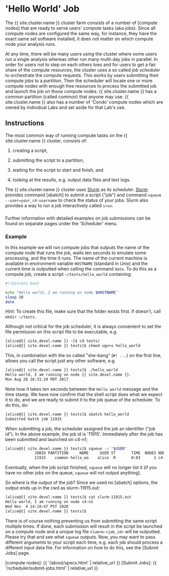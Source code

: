 # 'Hello World' Job

The {{ site.cluster.name }} cluster farm consists of a number of [compute nodes] that are ready to serve users' compute tasks (aka jobs).  Since all compute nodes are configured the same way, for instance, they have the exact same set software installed, it does not matter on which compute node your analysis runs.

At any time, there will be many users using the cluster where some users run a single analysis whereas other run many multi-day jobs in parallel.  In order for users not to step on each others toes and for users to get a fair share of the compute resources, the cluster uses a so called _job scheduler_ to orchestrate the compute requests.  This works by users submitting their compute jobs to a _partition_.  Then the scheduler will locate one or more compute nodes with enough free resources to process the submitted job and launch the job on those compute nodes.  {{ site.cluster.name }} has a common partition (called common) that anyone may use. {{ site.cluster.name }} also has a number of 'Condo' compute nodes which are owned by individual Labs and set aside for that Lab's use.


## Instructions

The most common way of running compute tasks on the {{ site.cluster.name }} cluster, consists of:

1. creating a script,

2. submitting the script to a partition,

3. waiting for the script to start and finish, and

4. looking at the results, e.g. output data files and text logs.

The {{ site.cluster.name }} cluster uses [Slurm] as its scheduler.  [Slurm] provides command  [sbatch] to submit a script ("job") and command `squeue --user=your_c4-username` to check the status of your jobs. Slurm also provides a way to run a job interactively called `srun`.


<div class="alert alert-info" role="alert" style="margin-top: 3ex">
Further information with detailed examples on job submissions can be found on separate pages under the 'Scheduler' menu.
</div>


### Example

In this example we will run compute jobs that outputs the name of the compute node that runs the job, waits ten seconds to emulate some processing, and the time it runs.  The name of the current machine is available in environment variable `HOSTNAME` (standard in Unix) and the current time is outputted when calling the command `date`.  To do this as a compute job, create a script `~/tests/hello_world` containing:

```sh
#!/bin/env bash

echo "Hello world, I am running on node $HOSTNAME"
sleep 10
date
```
_Hint_: To create this file, make sure that the folder exists first.  If doesn't, call `mkdir ~/tests`.

Although not critical for the job scheduler, it is always convenient to set the file permission on this script file to be executable, e.g.
```sh
[alice@{{ site.devel.name }} ~]$ cd tests/
[alice@{{ site.devel.name }} tests]$ chmod ugo+x hello_world
```
This, in combination with the so called "she-bang" (`#! ...`) on the first line, allows you call the script just any other software, e.g.
```sh
[alice@{{ site.devel.name }} tests]$ ./hello_world
Hello world, I am running on node {{ site.devel.name }}.
Mon Aug 28 16:31:29 PDT 2017
```
Note how it takes ten seconds between the `Hello world` message and the time stamp.  We have now confirm that the shell script does what we expect it to do, and we are ready to submit it to the job queue of the scheduler.  To do this, do:
```sh
[alice@{{ site.devel.name }} tests]$ sbatch hello_world
Submitted batch job 11915
```

When submitting a job, the scheduler assigned the job an identifier ("job id").  In the above example, the job id is '11915'.  Immediately after the job has been submitted and launched on c4-n1;
```sh
[alice@{{ site.devel.name }} tests]$ squeue -u "$USER"
             JOBID PARTITION     NAME     USER ST       TIME  NODES NODELIST(REASON) 
             11915    common hello_wo    alice  R       0:03      1 c4-n1 
```

Eventually, when the job script finished, `squeue` will no longer list it (if you have no other jobs on the queue, `squeue` will not output anything).

So where is the output of the job?  Since we used no [sbatch] options, the output ends up in the cwd as slurm-11915.out:
```sh
[alice@{{ site.devel.name }} tests]$ cat slurm-11915.out
Hello world, I am running on node c4-n1
Wed Nov  4 14:10:47 PST 2020
[alice@{{ site.devel.name }} tests]$ 
```

There is of course nothing preventing us from submitting the same script multiple times.  If done, each submission will result in the script be launched on a compute node and a unique log file `slumrm-<job_id>` will be outputted.  Please try that and see what `squeue` outputs.   Now, you may want to pass different arguments to your script each time, e.g. each job should process a different input data file.  For information on how to do this, see the [Submit Jobs] page.


[Slurm]: https://slurm.schedmd.com/documentation.html
[compute nodes]: {{ '/about/specs.html' | relative_url }}
[Submit Jobs]: {{ '/scheduler/submit-jobs.html' | relative_url }}

